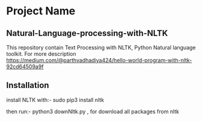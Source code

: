 # Project Name
## Natural-Language-processing-with-NLTK

This repository contain Text Processing with NLTK, Python Natural language toolkit. For more description https://medium.com/@parthvadhadiya424/hello-world-program-with-nltk-92cd64509a9f

## Installation

install NLTK with:-  sudo pip3 install nltk 

then run:-  python3 downNltk.py , for download all packages from nltk


